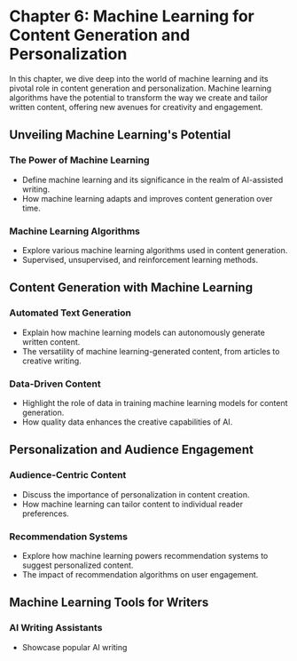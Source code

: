Chapter 6: Machine Learning for Content Generation and Personalization
======================================================================

In this chapter, we dive deep into the world of machine learning and its pivotal role in content generation and personalization. Machine learning algorithms have the potential to transform the way we create and tailor written content, offering new avenues for creativity and engagement.

Unveiling Machine Learning's Potential
--------------------------------------

### The Power of Machine Learning

* Define machine learning and its significance in the realm of AI-assisted writing.
* How machine learning adapts and improves content generation over time.

### Machine Learning Algorithms

* Explore various machine learning algorithms used in content generation.
* Supervised, unsupervised, and reinforcement learning methods.

Content Generation with Machine Learning
----------------------------------------

### Automated Text Generation

* Explain how machine learning models can autonomously generate written content.
* The versatility of machine learning-generated content, from articles to creative writing.

### Data-Driven Content

* Highlight the role of data in training machine learning models for content generation.
* How quality data enhances the creative capabilities of AI.

Personalization and Audience Engagement
---------------------------------------

### Audience-Centric Content

* Discuss the importance of personalization in content creation.
* How machine learning can tailor content to individual reader preferences.

### Recommendation Systems

* Explore how machine learning powers recommendation systems to suggest personalized content.
* The impact of recommendation algorithms on user engagement.

Machine Learning Tools for Writers
----------------------------------

### AI Writing Assistants

* Showcase popular AI writing
